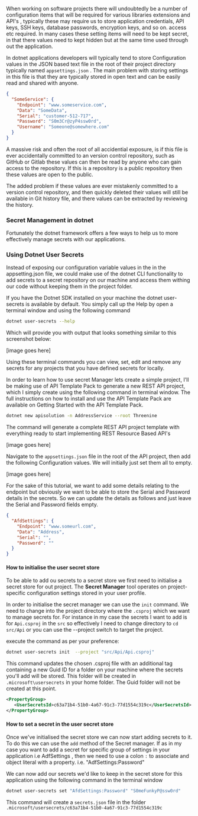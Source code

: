 When working on software projects there will undoubtedly be a number of configuration items that will be required for various libraries extensions and  API's , typically these may require us to store application credentials, API keys, SSH keys, database passwords, encryption keys, and so on. access etc required.  In many cases these setting items will need to be kept secret, in that there values need to kept hidden but at the same time used through out the application.  

In dotnet applications developers will typically tend to store Configuration values in the JSON based text file in the root of their project directory typically named `appsettings.json` . The main problem with storing settings in this file is that they are typically stored in open text and can be easily read and shared with anyone. 

```json
{
  "SomeService": {
    "Endpoint": "www.someservice.com",
    "Data": "SomeData",
    "Serial": "customer-512-717",
    "Password": "S0m3Cr@zyP4ssw0rd",
    "Username": "Someone@somewhere.com"
  }
}
```

A massive risk and often the root of all accidential exposure, is if this file is ever accidentally committed to an version control repository, such as GitHub or Gitlab these values can then be read by anyone who can gain access to the repository. If this is a repository is a public repository then these values are open to the public.

The added problem if these values are ever mistakenly committed to a version control repository, and then quickly deleted their values will still be available in Git history file, and there values can be extracted by reviewing the history. 

### Secret Management in dotnet

Fortunately the dotnet framework offers a few ways to help us to more effectively manage secrets with our applications. 

### Using Dotnet User Secrets

Instead of exposing our configuration variable values in the in the appsetting.json file, we could make use of the dotnet CLI functionality to add secrets to a secret repository on our machine and access them withing our code  without keeping them in the project folder.

If you have the Dotnet SDK installed on your machine the dotnet user-secrets is available by default. You simply call up the Help by open a terminal window and using the following command

```sh
dotnet user-secrets --help
```

Which will provide you with output that looks something similar to this screenshot below:

[image goes here]

Using these terminal commands you can view, set, edit and remove any secrets for any projects that you have defined secrets for locally.

In order to learn how to use secret Manager lets create a simple project, I'll be making use of API Template Pack to generate a new REST API project, which I simply create using the following command in terminal window. The full instructions on how to install and use the API Template Pack are available on Getting Started with the API Template Pack.

```sh
dotnet new apisolution -n AddressService --root Threenine
```

The command will generate a complete REST API project template with everything ready to start implementing REST Resource Based API's

[image goes here]


Navigate to the `appsettings.json` file in the root of the API project, then add the following Configuration values.  We will initially just set them all to empty.

[image goes here]

For the sake of this tutorial, we want to add some details relating to the endpoint but obviously we want to be able to store the Serial and Password details in the secrets. So we can update the details as follows and just leave the Serial and Password fields empty.

```json
{
  "AfdSettings": {
    "Endpoint": "www.someurl.com",
    "Data": "Address",
    "Serial": "",
    "Password": ""
  }
}
```

#### How to initialise the user secret store

To be able to add ou secrets to a secret store we first need to initialise a secret store for out project. The **Secret Manager** tool operates on project-specific configuration settings stored in your user profile.

In order to initialise the secret manager we can use the `init` command. We need to change into the project directory where the `.csproj` which we want to manage secrets for. For instance in my case the secrets I want to add is for `Api.csproj` in the `src` so effectively I need to change directory to `cd src/Api`  or you can use the --project switch to target the project.

execute the command as per your preference:



```sh
dotnet user-secrets init  --project "src/Api/Api.csproj"
```

This command updates the chosen .csproj file with an additional tag containing a new Guid ID for a folder on your machine where the secrets you'll add will be stored. This folder will be created in `.microsoft\usersecrets` in your home folder.  The Guid folder will not be created at this point.


```xml
<PropertyGroup>  
   <UserSecretsId>c63a71b4-51b0-4a67-91c3-77d1554c319c</UserSecretsId>
</PropertyGroup>
```

#### How to set a secret in the user secret store

Once we've initialised the secret store we can now start adding secrets to it.  To do this we can use the `add` method of the Secret manager. If as in my case you want to add a secret for specific group of settings in your application i.e AdfSettings , then we need to use a colon `:` to associate and object literal with a property.  i.e. "AdfSettings:Password"
 
We can now add our secrets we'd like to keep in the secret store for this application using the following command in the terminal window

```sh
dotnet user-secrets set "AfdSettings:Password" "S0meFunkyP@ssw0rd"
```

This command will create a `secrets.json` file in the folder `.microsoft/usersecrets/c63a71b4-51b0-4a67-91c3-77d1554c319c`  



